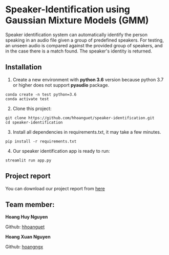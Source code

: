 # Speaker-Identification using Gaussian Mixture Models (GMM)

Speaker identification system can automatically identify the person speaking in an audio file given a group of predefined speakers. For testing, an unseen audio is compared against the provided group of speakers, and in the case there is a match found. The speaker's identity is returned.
## Installation
1. Create a new environment with **python 3.6** version because python 3.7 or higher does not support **pyaudio** package.
``` 
conda create -n test python=3.6
conda activate test 
```

2. Clone this project:

```
git clone https://github.com/hhoanguet/speaker-identification.git
cd speaker-identification
```

3. Install all dependencies in requirements.txt, it may take a few minutes.

`pip install -r requirements.txt`

4. Our speaker identification app is ready to run:

`streamlit run app.py`

## Project report

You can download our project report from [here](Project_report.pdf)

## Team member:
**Hoang Huy Nguyen**

Github: [hhoanguet](https://github.com/hhoanguet)

**Hoang Xuan Nguyen**

Github: [hoangngx](https://github.com/hoangngx)
